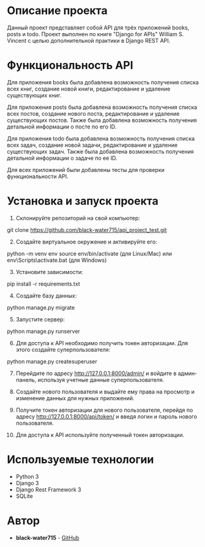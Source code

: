 # Описание проекта

Данный проект представляет собой API для трёх приложений books, posts и todo. Проект выполнен по книге "Django for APIs" William S. Vincent с целью дополнительной практики в Django REST API. 

# Функциональность API

Для приложения books была добавлена возможность получения списка всех книг, создание новой книги, редактирование и удаление существующих книг.

Для приложения posts была добавлена возможность получения списка всех постов, создание нового поста, редактирование и удаление существующих постов. Также была добавлена возможность получения детальной информации о посте по его ID.

Для приложения todo была добавлена возможность получения списка всех задач, создание новой задачи, редактирование и удаление существующих задач. Также была добавлена возможность получения детальной информации о задаче по ее ID.

Для всех приложений были добавлены тесты для проверки функциональности API.

# Установка и запуск проекта

1. Склонируйте репозиторий на свой компьютер:


git clone https://github.com/black-water715/api_project_test.git


2. Создайте виртуальное окружение и активируйте его:


python -m venv env
source env/bin/activate (для Linux/Mac) или env\Scripts\activate.bat (для Windows)


3. Установите зависимости:


pip install -r requirements.txt


4. Создайте базу данных:


python manage.py migrate


5. Запустите сервер:


python manage.py runserver


6. Для доступа к API необходимо получить токен авторизации. Для этого создайте суперпользователя:


python manage.py createsuperuser


7. Перейдите по адресу http://127.0.0.1:8000/admin/ и войдите в админ-панель, используя учетные данные суперпользователя.

8. Создайте нового пользователя и выдайте ему права на просмотр и изменение данных для нужных приложений.

9. Получите токен авторизации для нового пользователя, перейдя по адресу http://127.0.0.1:8000/api/token/ и введя логин и пароль нового пользователя.

10. Для доступа к API используйте полученный токен авторизации.

# Используемые технологии

* Python 3
* Django 3
* Django Rest Framework 3
* SQLite

# Автор

* **black-water715** - [GitHub](https://github.com/black-water715)
